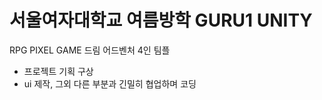 # 서울여자대학교 여름방학 GURU1 UNITY 
RPG PIXEL GAME 드림 어드벤처
4인 팀플

- 프로젝트 기획 구상
- ui 제작, 그외 다른 부분과 긴밀히 협업하며 코딩
